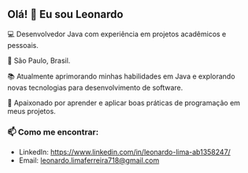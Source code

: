 ## Olá! 👋 Eu sou Leonardo

💻 Desenvolvedor Java com experiência em projetos acadêmicos e pessoais.

📍  São Paulo, Brasil.

📚 Atualmente aprimorando minhas habilidades em Java e explorando novas tecnologias para desenvolvimento de software.

🚀 Apaixonado por aprender e aplicar boas práticas de programação em meus projetos.

### 📫 Como me encontrar:
- LinkedIn: https://www.linkedin.com/in/leonardo-lima-ab1358247/
- Email: leonardo.limaferreira718@gmail.com
